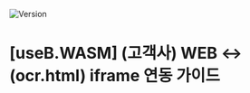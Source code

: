 ![Version](https://img.shields.io/badge/version-v1.12.3-blue)

# [useB.WASM] (고객사) WEB ↔ (ocr.html) iframe  연동 가이드
